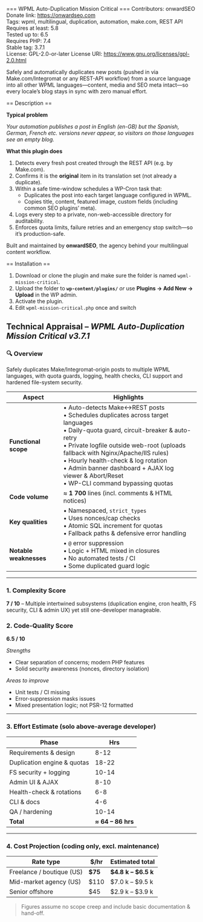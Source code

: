 === WPML Auto-Duplication Mission Critical ===
Contributors: onwardSEO  
Donate link: https://onwardseo.com  
Tags: wpml, multilingual, duplication, automation, make.com, REST API  
Requires at least: 5.8  
Tested up to: 6.5  
Requires PHP: 7.4  
Stable tag: 3.7.1  
License: GPL-2.0-or-later
License URI: https://www.gnu.org/licenses/gpl-2.0.html

Safely and automatically duplicates new posts (pushed in via Make.com/Integromat or any REST-API workflow) from a source language into all other WPML languages—content, media and SEO meta intact—so every locale’s blog stays in sync with zero manual effort.

== Description ==

**Typical problem**

*Your automation publishes a post in English (en-GB) but the Spanish, German, French etc. versions never appear, so visitors on those languages see an empty blog.*

**What this plugin does**

1. Detects every fresh post created through the REST API (e.g. by Make.com).  
2. Confirms it is the **original** item in its translation set (not already a duplicate).  
3. Within a safe time-window schedules a WP-Cron task that:  
   * Duplicates the post into each target language configured in WPML.  
   * Copies title, content, featured image, custom fields (including common SEO plugins’ meta).  
4. Logs every step to a private, non-web-accessible directory for auditability.  
5. Enforces quota limits, failure retries and an emergency stop switch—so it’s production-safe.

Built and maintained by **onwardSEO**, the agency behind your multilingual content workflow.

== Installation ==

1. Download or clone the plugin and make sure the folder is named `wpml-mission-critical`.  
2. Upload the folder to **`wp-content/plugins/`** *or* use **Plugins → Add New → Upload** in the WP admin.  
3. Activate the plugin.  
4. Edit `wpml-mission-critical.php` once and switch  


## Technical Appraisal – *WPML Auto-Duplication Mission Critical v3.7.1*

### 🔍 Overview  
Safely duplicates Make/Integromat-origin posts to multiple WPML languages, with quota guards, logging, health checks, CLI support and hardened file-system security.

| Aspect | Highlights |
| ------ | ---------- |
| **Functional scope** | • Auto-detects Make↔️REST posts<br>• Schedules duplicates across target languages<br>• Daily-quota guard, circuit-breaker & auto-retry<br>• Private logfile outside web-root (uploads fallback with Nginx/Apache/IIS rules)<br>• Hourly health-check & log rotation<br>• Admin banner dashboard + AJAX log viewer & Abort/Reset<br>• WP-CLI command bypassing quotas |
| **Code volume** | ≈ **1 700** lines (incl. comments & HTML notices) |
| **Key qualities** | • Namespaced, `strict_types`<br>• Uses nonces/cap checks<br>• Atomic SQL increment for quotas<br>• Fallback paths & defensive error handling |
| **Notable weaknesses** | • `@` error suppression<br>• Logic + HTML mixed in closures<br>• No automated tests / CI<br>• Some duplicated guard logic |

---

### 1. Complexity Score  
**7 / 10** – Multiple intertwined subsystems (duplication engine, cron health, FS security, CLI & admin UX) yet still one-developer manageable.

### 2. Code-Quality Score  
**6.5 / 10**

*Strengths*  
- Clear separation of concerns; modern PHP features  
- Solid security awareness (nonces, directory isolation)

*Areas to improve*  
- Unit tests / CI missing  
- Error-suppression masks issues  
- Mixed presentation logic; not PSR-12 formatted

---

### 3. Effort Estimate (solo above-average developer)

| Phase | Hrs |
| ----- | --- |
| Requirements & design | 8-12 |
| Duplication engine & quotas | 18-22 |
| FS security + logging | 10-14 |
| Admin UI & AJAX | 8-10 |
| Health-check & rotations | 6-8 |
| CLI & docs | 4-6 |
| QA / hardening | 10-14 |
| **Total** | **≈ 64 – 86 hrs** |

---

### 4. Cost Projection (coding only, excl. maintenance)

| Rate type | $/hr | Estimated total |
| --------- | ---- | --------------- |
| Freelance / boutique (US) | **$75** | **$4.8 k – $6.5 k** |
| Mid-market agency (US) | $110 | $7.0 k – $9.5 k |
| Senior offshore | $45 | $2.9 k – $3.9 k |

> Figures assume no scope creep and include basic documentation & hand-off.
